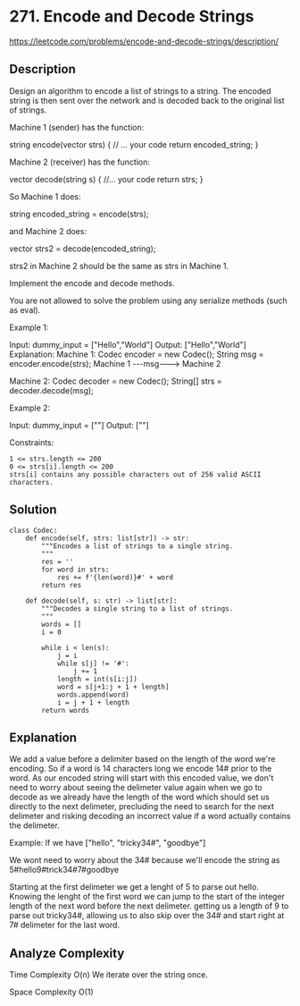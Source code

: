# 271. Encode and Decode Strings
https://leetcode.com/problems/encode-and-decode-strings/description/

## Description

Design an algorithm to encode a list of strings to a string. The encoded string is then sent over the network and is decoded back to the original list of strings.

Machine 1 (sender) has the function:

string encode(vector<string> strs) {
  // ... your code
  return encoded_string;
}

Machine 2 (receiver) has the function:

vector<string> decode(string s) {
  //... your code
  return strs;
}

So Machine 1 does:

string encoded_string = encode(strs);

and Machine 2 does:

vector<string> strs2 = decode(encoded_string);

strs2 in Machine 2 should be the same as strs in Machine 1.

Implement the encode and decode methods.

You are not allowed to solve the problem using any serialize methods (such as eval).

 

Example 1:

Input: dummy_input = ["Hello","World"]
Output: ["Hello","World"]
Explanation:
Machine 1:
Codec encoder = new Codec();
String msg = encoder.encode(strs);
Machine 1 ---msg---> Machine 2

Machine 2:
Codec decoder = new Codec();
String[] strs = decoder.decode(msg);

Example 2:

Input: dummy_input = [""]
Output: [""]

 

Constraints:

    1 <= strs.length <= 200
    0 <= strs[i].length <= 200
    strs[i] contains any possible characters out of 256 valid ASCII characters.


## Solution

```python3
class Codec:
    def encode(self, strs: list[str]) -> str:
        """Encodes a list of strings to a single string.
        """
        res = ''
        for word in strs:
            res += f'{len(word)}#' + word
        return res

    def decode(self, s: str) -> list[str]:
        """Decodes a single string to a list of strings.
        """
        words = []
        i = 0

        while i < len(s):
            j = i
            while s[j] != '#':
                j += 1
            length = int(s[i:j])
            word = s[j+1:j + 1 + length]
            words.append(word)
            i = j + 1 + length
        return words
```

## Explanation

We add a value before a delimiter based on the length of the word we're encoding.  So if a word is 14 characters long we encode 14# prior to the word. As our encoded string will start with this encoded value, we don't need to worry about seeing the delimeter value again when we go to decode as we already have the length of the word which should set us directly to the next delimeter, precluding the need to search for the next delimeter and risking decoding an incorrect value if a word actually contains the delimeter.

Example:
If we have ["hello", "tricky34#", "goodbye"]

We wont need to worry about the 34# because we'll encode the string as
5#hello9#trick34#7#goodbye

Starting at the first delimeter we get a lenght of 5 to parse out hello.  Knowing the lenght of the first word we can jump to the start of the integer length of the next word before the next delimeter.  getting us a length of 9 to parse out tricky34#, allowing us to also skip over the 34# and start right at 7# delimeter for the last word.

## Analyze Complexity

Time Complexity O(n)
 We iterate over the string once.

Space Complexity O(1)